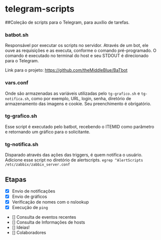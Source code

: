 # telegram-scripts

##Coleção de scripts para o Telegram, para auxílio de tarefas.

### batbot.sh
Responsável por executar os scripts no servidor. Através de um bot, ele ouve as requisições e as executa, conforme o comando pré-programado. O comando é executado no terminal do host e seu STDOUT é direcionado para o Telegram.

Link para o projeto: https://github.com/theMiddleBlue/BaTbot

### vars.conf
Onde são armazenadas as variáveis utilizadas pelo ```tg-grafico.sh``` e ```tg-notifica.sh```, como por exemplo, URL, login, senha, diretório de armazenamento das imagens e cookie. Seu preenchimento é obrigatório.

### tg-grafico.sh
Esse script é executado pelo batbot, recebendo o ITEMID como parâmetro e retornando um gráfico para o solicitante.

### tg-notifica.sh
Disparado através das ações das triggers, é quem notifica o usuário.
Adicione esse script no diretório de alertscripts.
```egrep ^AlertScripts /etc/zabbix/zabbix_server.conf```

## Etapas
- [x] Envio de notificações
- [x] Envio de gráficos
- [x] Verificação de nomes com o nslookup
- [x] Execução de ```ping```
- [] Consulta de eventos recentes
- [] Consulta de Informações de hosts
- [] Ideias!
- [] Colaboradores
